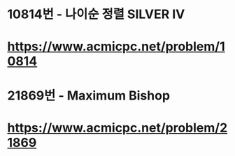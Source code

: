 # 10814번 - 나이순 정렬 SILVER IV
# https://www.acmicpc.net/problem/10814

# 21869번 - Maximum Bishop
# https://www.acmicpc.net/problem/21869